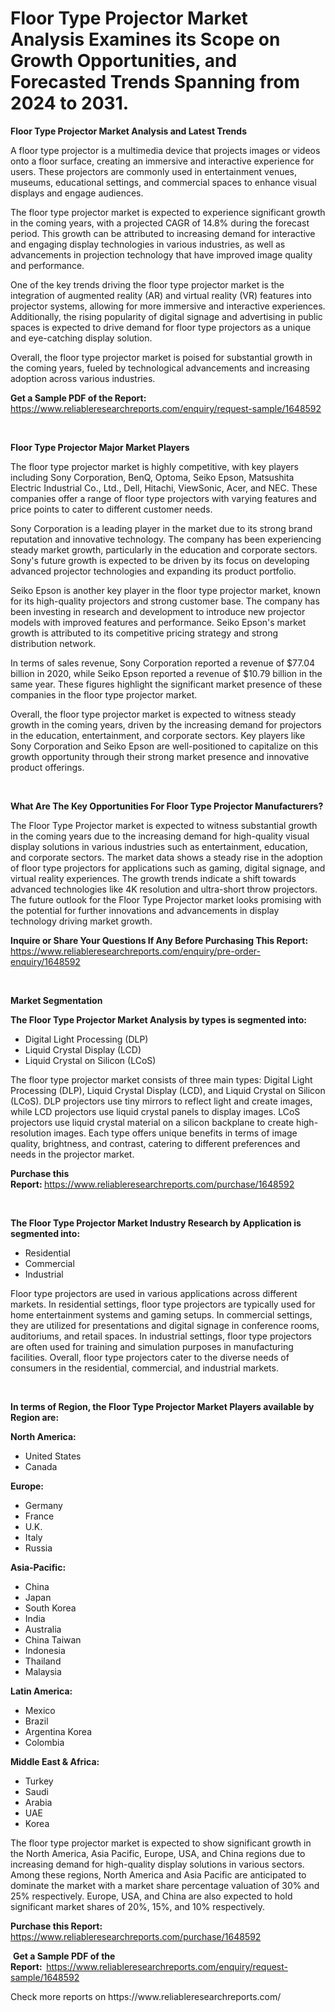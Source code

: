 <p><h1>Floor Type Projector Market Analysis Examines its Scope on Growth Opportunities, and Forecasted Trends Spanning from 2024 to 2031.</h1></p><p><strong>Floor Type Projector Market Analysis and Latest Trends</strong></p>
<p><p>A floor type projector is a multimedia device that projects images or videos onto a floor surface, creating an immersive and interactive experience for users. These projectors are commonly used in entertainment venues, museums, educational settings, and commercial spaces to enhance visual displays and engage audiences.</p><p>The floor type projector market is expected to experience significant growth in the coming years, with a projected CAGR of 14.8% during the forecast period. This growth can be attributed to increasing demand for interactive and engaging display technologies in various industries, as well as advancements in projection technology that have improved image quality and performance.</p><p>One of the key trends driving the floor type projector market is the integration of augmented reality (AR) and virtual reality (VR) features into projector systems, allowing for more immersive and interactive experiences. Additionally, the rising popularity of digital signage and advertising in public spaces is expected to drive demand for floor type projectors as a unique and eye-catching display solution.</p><p>Overall, the floor type projector market is poised for substantial growth in the coming years, fueled by technological advancements and increasing adoption across various industries.</p></p>
<p><strong>Get a Sample PDF of the Report:&nbsp;</strong> <a href="https://www.reliableresearchreports.com/enquiry/request-sample/1648592">https://www.reliableresearchreports.com/enquiry/request-sample/1648592</a></p>
<p>&nbsp;</p>
<p><strong>Floor Type Projector Major Market Players</strong></p>
<p><p>The floor type projector market is highly competitive, with key players including Sony Corporation, BenQ, Optoma, Seiko Epson, Matsushita Electric Industrial Co., Ltd., Dell, Hitachi, ViewSonic, Acer, and NEC. These companies offer a range of floor type projectors with varying features and price points to cater to different customer needs.</p><p>Sony Corporation is a leading player in the market due to its strong brand reputation and innovative technology. The company has been experiencing steady market growth, particularly in the education and corporate sectors. Sony's future growth is expected to be driven by its focus on developing advanced projector technologies and expanding its product portfolio.</p><p>Seiko Epson is another key player in the floor type projector market, known for its high-quality projectors and strong customer base. The company has been investing in research and development to introduce new projector models with improved features and performance. Seiko Epson's market growth is attributed to its competitive pricing strategy and strong distribution network.</p><p>In terms of sales revenue, Sony Corporation reported a revenue of $77.04 billion in 2020, while Seiko Epson reported a revenue of $10.79 billion in the same year. These figures highlight the significant market presence of these companies in the floor type projector market.</p><p>Overall, the floor type projector market is expected to witness steady growth in the coming years, driven by the increasing demand for projectors in the education, entertainment, and corporate sectors. Key players like Sony Corporation and Seiko Epson are well-positioned to capitalize on this growth opportunity through their strong market presence and innovative product offerings.</p></p>
<p>&nbsp;</p>
<p><strong>What Are The Key Opportunities For Floor Type Projector Manufacturers?</strong></p>
<p><p>The Floor Type Projector market is expected to witness substantial growth in the coming years due to the increasing demand for high-quality visual display solutions in various industries such as entertainment, education, and corporate sectors. The market data shows a steady rise in the adoption of floor type projectors for applications such as gaming, digital signage, and virtual reality experiences. The growth trends indicate a shift towards advanced technologies like 4K resolution and ultra-short throw projectors. The future outlook for the Floor Type Projector market looks promising with the potential for further innovations and advancements in display technology driving market growth.</p></p>
<p><strong>Inquire or Share Your Questions If Any Before Purchasing This Report:</strong> <a href="https://www.reliableresearchreports.com/enquiry/pre-order-enquiry/1648592">https://www.reliableresearchreports.com/enquiry/pre-order-enquiry/1648592</a></p>
<p>&nbsp;</p>
<p><strong>Market Segmentation</strong></p>
<p><strong>The Floor Type Projector Market Analysis by types is segmented into:</strong></p>
<p><ul><li>Digital Light Processing (DLP)</li><li>Liquid Crystal Display (LCD)</li><li>Liquid Crystal on Silicon (LCoS)</li></ul></p>
<p><p>The floor type projector market consists of three main types: Digital Light Processing (DLP), Liquid Crystal Display (LCD), and Liquid Crystal on Silicon (LCoS). DLP projectors use tiny mirrors to reflect light and create images, while LCD projectors use liquid crystal panels to display images. LCoS projectors use liquid crystal material on a silicon backplane to create high-resolution images. Each type offers unique benefits in terms of image quality, brightness, and contrast, catering to different preferences and needs in the projector market.</p></p>
<p><strong>Purchase this Report:&nbsp;</strong><a href="https://www.reliableresearchreports.com/purchase/1648592">https://www.reliableresearchreports.com/purchase/1648592</a></p>
<p>&nbsp;</p>
<p><strong>The Floor Type Projector Market Industry Research by Application is segmented into:</strong></p>
<p><ul><li>Residential</li><li>Commercial</li><li>Industrial</li></ul></p>
<p><p>Floor type projectors are used in various applications across different markets. In residential settings, floor type projectors are typically used for home entertainment systems and gaming setups. In commercial settings, they are utilized for presentations and digital signage in conference rooms, auditoriums, and retail spaces. In industrial settings, floor type projectors are often used for training and simulation purposes in manufacturing facilities. Overall, floor type projectors cater to the diverse needs of consumers in the residential, commercial, and industrial markets.</p></p>
<p>&nbsp;</p>
<p><strong>In terms of Region, the Floor Type Projector Market Players available by Region are:</strong></p>
<p>
    <p> <strong> North America: </strong>
        <ul>
            <li>United States</li>
            <li>Canada</li>
        </ul>
        </p> 
    <p> <strong> Europe: </strong>
        <ul>
            <li>Germany</li>
            <li>France</li>
            <li>U.K.</li>
            <li>Italy</li>
            <li>Russia</li>
        </ul>
        </p> 
    <p> <strong> Asia-Pacific: </strong>
        <ul>
            <li>China</li>
            <li>Japan</li>
            <li>South Korea</li>
            <li>India</li>
            <li>Australia</li>
            <li>China Taiwan</li>
            <li>Indonesia</li>
            <li>Thailand</li>
            <li>Malaysia</li>
        </ul>
        </p> 
    <p> <strong> Latin America: </strong>
        <ul>
            <li>Mexico</li>
            <li>Brazil</li>
            <li>Argentina Korea</li>
            <li>Colombia</li>
        </ul>
        </p> 
    <p> <strong> Middle East & Africa: </strong>
        <ul>
            <li>Turkey</li>
            <li>Saudi</li>
            <li>Arabia</li>
            <li>UAE</li>
            <li>Korea</li>
        </ul>
    </p>
    </p>
<p><p>The floor type projector market is expected to show significant growth in the North America, Asia Pacific, Europe, USA, and China regions due to increasing demand for high-quality display solutions in various sectors. Among these regions, North America and Asia Pacific are anticipated to dominate the market with a market share percentage valuation of 30% and 25% respectively. Europe, USA, and China are also expected to hold significant market shares of 20%, 15%, and 10% respectively.</p></p>
<p><strong>Purchase this Report: </strong><a href="https://www.reliableresearchreports.com/purchase/1648592">https://www.reliableresearchreports.com/purchase/1648592</a></p>
<p>&nbsp;<strong>Get a Sample PDF of the Report:&nbsp;&nbsp;</strong><a href="https://www.reliableresearchreports.com/enquiry/request-sample/1648592">https://www.reliableresearchreports.com/enquiry/request-sample/1648592</a></p>
<p><strong></strong></p>
<p>Check more reports on https://www.reliableresearchreports.com/</p>